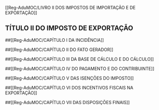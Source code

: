 [[Reg-AduMOC/LIVRO II   DOS IMPOSTOS DE IMPORTAÇÃO E DE EXPORTAÇÃO]]

## TÍTULO II DO IMPOSTO DE EXPORTAÇÃO
##[[Reg-AduMOC/CAPÍTULO I DA INCIDÊNCIA]]

##[[Reg-AduMOC/CAPÍTULO II DO FATO GERADOR]]

##[[Reg-AduMOC/CAPÍTULO III DA BASE DE CÁLCULO E DO CÁLCULO]]

##[[Reg-AduMOC/CAPÍTULO IV DO PAGAMENTO E DO CONTRIBUINTE]]

##[[Reg-AduMOC/CAPÍTULO V DAS ISENÇÕES DO IMPOSTO]]

##[[Reg-AduMOC/CAPÍTULO VI DOS INCENTIVOS FISCAIS NA EXPORTAÇÃO]]

##[[Reg-AduMOC/CAPÍTULO VII DAS DISPOSIÇÕES FINAIS]]